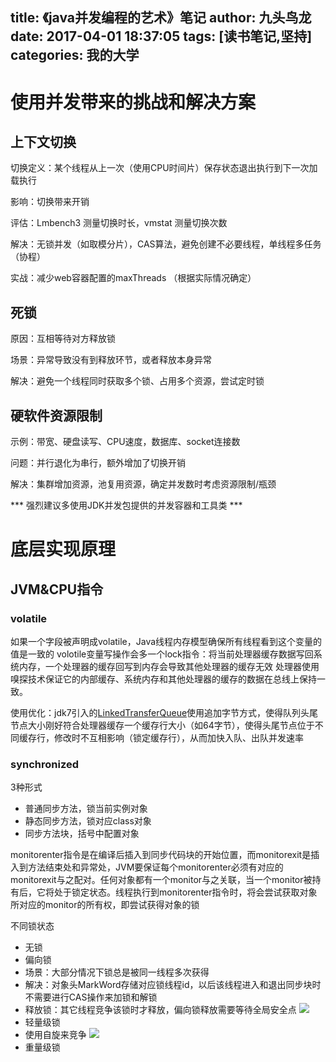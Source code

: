 title: 《java并发编程的艺术》笔记
author: 九头鸟龙
date: 2017-04-01 18:37:05
tags: [读书笔记,坚持]
categories: 我的大学
---
# 使用并发带来的挑战和解决方案
## 上下文切换
切换定义：某个线程从上一次（使用CPU时间片）保存状态退出执行到下一次加载执行

影响：切换带来开销

评估：Lmbench3 测量切换时长，vmstat 测量切换次数

解决：无锁并发（如取模分片），CAS算法，避免创建不必要线程，单线程多任务（协程）

实战：减少web容器配置的maxThreads （根据实际情况确定）
## 死锁
原因：互相等待对方释放锁

场景：异常导致没有到释放环节，或者释放本身异常

解决：避免一个线程同时获取多个锁、占用多个资源，尝试定时锁
## 硬软件资源限制
示例：带宽、硬盘读写、CPU速度，数据库、socket连接数

问题：并行退化为串行，额外增加了切换开销

解决：集群增加资源，池复用资源，确定并发数时考虑资源限制/瓶颈

*** 强烈建议多使用JDK并发包提供的并发容器和工具类 ***


# 底层实现原理
## JVM&CPU指令
### volatile 
如果一个字段被声明成volatile，Java线程内存模型确保所有线程看到这个变量的值是一致的
volotile变量写操作会多一个lock指令：将当前处理器缓存数据写回系统内存，一个处理器的缓存回写到内存会导致其他处理器的缓存无效
处理器使用嗅探技术保证它的内部缓存、系统内存和其他处理器的缓存的数据在总线上保持一致。

使用优化：jdk7引入的[LinkedTransferQueue](http://grepcode.com/file/repository.grepcode.com/java/root/jdk/openjdk/8u40-b25/java/util/concurrent/LinkedTransferQueue.java#LinkedTransferQueue)使用追加字节方式，使得队列头尾节点大小刚好符合处理器缓存一个缓存行大小（如64字节），使得头尾节点位于不同缓存行，修改时不互相影响（锁定缓存行），从而加快入队、出队并发速率
### synchronized 
3种形式
- 普通同步方法，锁当前实例对象
- 静态同步方法，锁对应class对象
- 同步方法块，括号中配置对象

monitorenter指令是在编译后插入到同步代码块的开始位置，而monitorexit是插入到方法结束处和异常处，JVM要保证每个monitorenter必须有对应的monitorexit与之配对。任何对象都有一个monitor与之关联，当一个monitor被持有后，它将处于锁定状态。线程执行到monitorenter指令时，将会尝试获取对象所对应的monitor的所有权，即尝试获得对象的锁

不同锁状态
- 无锁
- 偏向锁
 - 场景：大部分情况下锁总是被同一线程多次获得
 - 解决：对象头MarkWord存储对应锁线程id，以后该线程进入和退出同步块时不需要进行CAS操作来加锁和解锁
 - 释放锁：其它线程竞争该锁时才释放，偏向锁释放需要等待全局安全点
 ![](http://img.blog.csdn.net/20161124210648183)
- 轻量级锁
 - 使用自旋来竞争
 ![](http://img.blog.csdn.net/20161124210716044)
- 重量级锁


